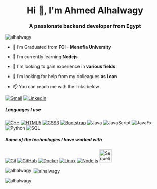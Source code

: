 <h1 align="center">Hi 👋, I'm Ahmed Alhalwagy</h1>
<h3 align="center">A passionate backend developer from Egypt</h3>
<p align="left"> <img src="https://komarev.com/ghpvc/?username=alhalwagy&label=Profile%20views&color=0e75b6&style=flat" alt="alhalwagy" /> </p>


- 🔭 I’m Graduated from **FCI - Menofia University**

- 🌱 I’m currently learning **Nodejs**

- 👯 I'm looking to gain experience in **various fields**

- 🤝 I’m looking for help from my colleagues **as I can**

- :mailbox: You can reach me with the links below

  
[![Gmail](https://img.shields.io/badge/-GMAIL-D14836?style=for-the-badge&logo=gmail&logoColor=white)](mailto:ahmedhalwgy@gmail.com)
[![LinkedIn](https://img.shields.io/badge/-LINKEDIN-0077B5?style=for-the-badge&logo=linkedin&logoColor=white)](https://www.linkedin.com/in/ahmedalhalwagy/)

##### Languages I use

[![C++](https://img.shields.io/badge/-C++-000000?style=flat&logo=c%2B%2B)](https://github.com/alhalwagy)
[![HTML5](https://img.shields.io/badge/-HTML5-000000?style=flat&logo=html5)](https://github.com/alhalwagy)
[![CSS3](https://img.shields.io/badge/-CSS3-1572B6?style=flat-square&logo=css3&link=https://github.com/alhalwagy)](https://github.com/alhalwagy)
[![Bootstrap](https://img.shields.io/badge/-Bootstrap-563D7C?style=flat-square&logo=bootstrap&link=https://github.com/alhalwagy)](https://github.com/alhalwagy)
![Java](https://img.shields.io/badge/-Java-000000?style=flat&logo=java)
![JavaScript](https://img.shields.io/badge/-JavaScript-000000?style=flat&logo=javascript)
![JavaFx](https://img.shields.io/badge/-JavaFx-000000?style=flat&logo=javafx)
![Python](https://img.shields.io/badge/-Python-000000?style=flat&logo=python)
![SQL](https://img.shields.io/badge/-SQL-000000?style=flat&logo=postgresql)

##### Some of the technologies I have worked with

[![Git](https://img.shields.io/badge/-Git-222222?style=flat&logo=git&logoColor=F05032)](https://github.com/alhalwagy)
[![GitHub](https://img.shields.io/badge/-GitHub-222222?style=flat&logo=github&logoColor=181717)](https://github.com/alhalwagy)
[![Docker](https://img.shields.io/badge/-Docker-black?style=flat-square&logo=docker&link=https://github.com/alhalwagy)](https://github.com/alhalwagy)
[![Linux](https://img.shields.io/badge/-Linux-222222?style=flat&logo=linux&logoColor=FCC624)](https://github.com/alhalwagy)
[![Node.js](https://img.shields.io/badge/-Node.js-222222?style=flat&logo=node.js&logoColor=339933)](https://github.com/alhalwagy)
<a href="https://github.com/alhalwagy">
  <img src="https://sequelize.org/img/logo.svg?style=flat&logo=jira-software&logoColor=white&logoColor=0052CC" alt="Sequelize Logo" width="40">
</a>

<p><img align="left" src="https://github-readme-stats.vercel.app/api/top-langs?username=alhalwagy&show_icons=true&locale=en&layout=compact" alt="alhalwagy" /></p>

<p>&nbsp;<img align="center" src="https://github-readme-stats.vercel.app/api?username=alhalwagy&show_icons=true&locale=en" alt="alhalwagy" /></p>

<p><img align="center" src="https://github-readme-streak-stats.herokuapp.com/?user=alhalwagy&" alt="alhalwagy" /></p>
